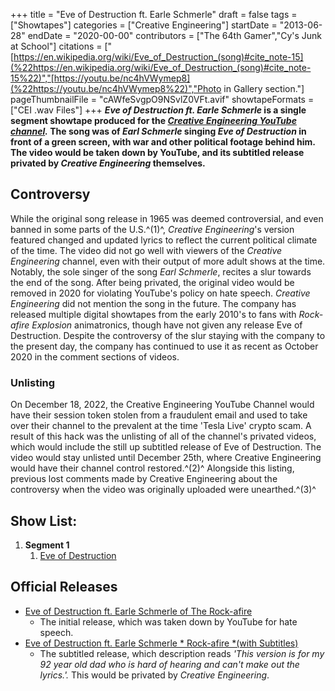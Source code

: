 +++
title = "Eve of Destruction ft. Earle Schmerle"
draft = false
tags = ["Showtapes"]
categories = ["Creative Engineering"]
startDate = "2013-06-28"
endDate = "2020-00-00"
contributors = ["The 64th Gamer","Cy's Junk at School"]
citations = ["[https://en.wikipedia.org/wiki/Eve_of_Destruction_(song)#cite_note-15](%22https://en.wikipedia.org/wiki/Eve_of_Destruction_(song)#cite_note-15%22)","[https://youtu.be/nc4hVWymep8](%22https://youtu.be/nc4hVWymep8%22)","Photo in Gallery section."]
pageThumbnailFile = "cAWfeSvgpO9NSvlZ0VFt.avif"
showtapeFormats = ["CEI .wav Files"]
+++
***Eve of Destruction ft. Earle Schmerle* is a single segment showtape produced for the *[Creative Engineering YouTube channel](https://www.youtube.com/channel/UCjhqAaWA7JZtxm3Mof3KJcA).*
The song was of *Earl Schmerle* singing *Eve of Destruction* in front of a green screen, with war and other
political footage behind him. The video would be taken down by YouTube, and its subtitled release privated by
*Creative Engineering* themselves.**

## Controversy

While the original song release in 1965 was deemed controversial, and even banned in some parts of the
U.S.^(1)^, *Creative Engineering*'s version featured changed and updated lyrics to reflect the current
political climate of the time. The video did not go well with viewers of the *Creative Engineering* channel, even
with their output of more adult shows at the time. Notably, the sole singer of the song *Earl Schmerle*, recites a
slur towards the end of the song. After being privated, the original video would be removed in 2020 for violating
YouTube's policy on hate speech.
*Creative Engineering* did not mention the song in the future. The company has released multiple digital showtapes
from the early 2010's to fans with *Rock-afire Explosion* animatronics, though have not given any release Eve of
Destruction. Despite the controversy of the slur staying with the company to the present day, the company has continued
to use it as recent as October 2020 in the comment sections of videos.

### Unlisting

On December 18, 2022, the Creative Engineering YouTube Channel would have their session token stolen from a fraudulent
email and used to take over their channel to the prevalent at the time 'Tesla Live' crypto scam. A result of this hack
was the unlisting of all of the channel's privated videos, which would include the still up subtitled release of Eve of
Destruction. The video would stay unlisted until December 25th, where Creative Engineering would have their channel
control restored.^(2)^ Alongside this listing, previous lost comments made by Creative Engineering about the
controversy when the video was originally uploaded were unearthed.^(3)^

## Show List:

1.  **Segment 1**
    1.  [Eve of Destruction](https://en.wikipedia.org/wiki/Eve_of_Destruction_(song))

## Official Releases

- [Eve of Destruction ft. Earle Schmerle of The
  Rock-afire](https://www.youtube.com/watch?v=EEzahlyJc4k)
  - The initial release, which was taken down by YouTube for hate speech.
- [Eve of Destruction ft. Earle Schmerle * Rock-afire *(with Subtitles)](https://youtu.be/RZtbYHrsAxY)
  - The subtitled release, which description reads *'This version is for my 92 year old dad who is hard of
    hearing and can't make out the lyrics.'.* This would be privated by *Creative Engineering*.
